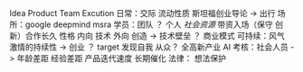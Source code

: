 Idea Product Team Excution
日常：交际 流动性质 斯坦福创业导论 -> 出行
场所：google deepmind msra
学员：团队 ？ 个人 *社会资源* 带资入场（保守 创新）合作长久 性格 内向 技术 外向 创造 ->  技术壁垒 ？ 商业模式
可持续：风气 激情的持续性 -> 创业 ？ target 发现自我 从众？ 全高新产业 AI
考核：社会人员 -> 年龄差距 经验差距 产品迭代速度 长期催化
法律： 想法保护
